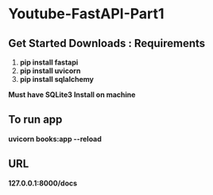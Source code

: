 # Youtube-FastAPI-Part1
## Get Started Downloads : Requirements

1. **pip install fastapi**
2. **pip install uvicorn**
3. **pip install sqlalchemy**

**Must have SQLite3 Install on machine**

## To run app

**uvicorn books:app --reload**

## URL
**127.0.0.1:8000/docs**

